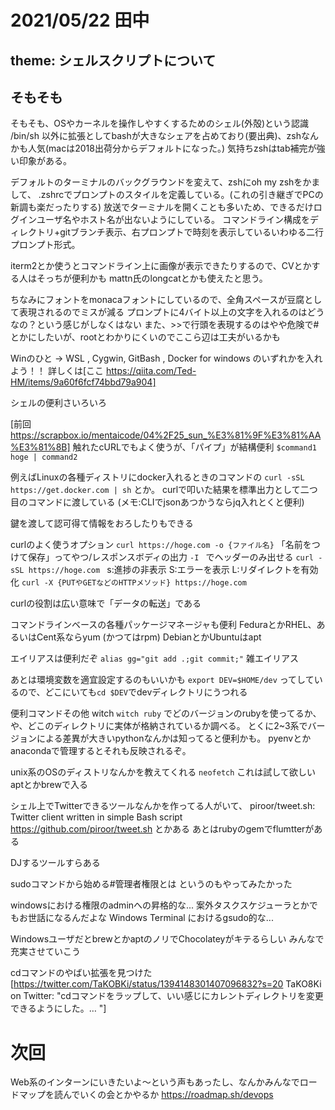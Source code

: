 # 2021/05/22 田中
##   theme: シェルスクリプトについて


## そもそも
そもそも、OSやカーネルを操作しやすくするためのシェル(外殻)という認識
/bin/sh 以外に拡張としてbashが大きなシェアを占めており(要出典)、zshなんかも人気(macは2018出荷分からデフォルトになった。)
気持ちzshはtab補完が強い印象がある。



デフォルトのターミナルのバックグラウンドを変えて、zshにoh my zshをかまして、
.zshrcでプロンプトのスタイルを定義している。(これの引き継ぎでPCの新調も楽だったりする)
放送でターミナルを開くことも多いため、できるだけログインユーザ名やホスト名が出ないようにしている。
コマンドライン構成をディレクトリ+gitブランチ表示、右プロンプトで時刻を表示しているいわゆる二行プロンプト形式。

iterm2とか使うとコマンドライン上に画像が表示できたりするので、CVとかする人はそっちが便利かも
mattn氏のlongcatとかも使えたと思う。

ちなみにフォントをmonacaフォントにしているので、全角スペースが豆腐として表現されるのでミスが減る
プロンプトに4バイト以上の文字を入れるのはどうなの？という感じがしなくはない
また、>>で行頭を表現するのはやや危険で#とかにしたいが、rootとわかりにくいのでここら辺は工夫がいるかも



Winのひと -> WSL , Cygwin, GitBash , Docker for windows のいずれかを入れよう！！ 
詳しくは[ここ https://qiita.com/Ted-HM/items/9a60f6fcf74bbd79a904]


シェルの便利さいろいろ


[前回 https://scrapbox.io/mentaicode/04%2F25_sun_%E3%81%9F%E3%81%AA%E3%81%8B] 触れたcURLでもよく使うが、「パイプ」が結構便利  `$command1 hoge | command2`

例えばLinuxの各種ディストリにdocker入れるときのコマンドの
`curl -sSL https://get.docker.com | sh`
とか。
curlで叩いた結果を標準出力として二つ目のコマンドに渡している
(メモ:CLIでjsonあつかうならjq入れとくと便利)

鍵を渡して認可得て情報をおろしたりもできる

curlのよく使うオプション
`curl https://hoge.com -o {ファイル名}` 「名前をつけて保存」ってやつ/レスポンスボディの出力 `-I ` でヘッダーのみ出せる
`curl -sSL https://hoge.com `  s:進捗の非表示 S:エラーを表示 L:リダイレクトを有効化
`curl -X {PUTやGETなどのHTTPメソッド} https://hoge.com` 

curlの役割は広い意味で「データの転送」である

コマンドラインベースの各種パッケージマネージャも便利
FeduraとかRHEL、あるいはCent系ならyum (かつてはrpm)
DebianとかUbuntuはapt



エイリアスは便利だぞ
`alias gg="git add .;git commit;"`
雑エイリアス

あとは環境変数を適宜設定するのもいいかも
`export DEV=$HOME/dev`
ってしているので、どこにいても`cd $DEV`でdevディレクトリにうつれる

便利コマンドその他
witch
`witch ruby` でどのバージョンのrubyを使ってるか、や、どこのディレクトリに実体が格納されているか調べる。
とくに2~3系でバージョンによる差異が大きいpythonなんかは知ってると便利かも。
pyenvとかanacondaで管理するとそれも反映されるぞ。

unix系のOSのディストリなんかを教えてくれる
`neofetch` これは試して欲しい aptとかbrewで入る



シェル上でTwitterできるツールなんかを作ってる人がいて、
piroor/tweet.sh: Twitter client written in simple Bash script https://github.com/piroor/tweet.sh
とかある
あとはrubyのgemでflumtterがある

DJするツールすらある



sudoコマンドから始める#管理者権限とは というのもやってみたかった

windowsにおける権限のadminへの昇格的な...
案外タスクスケジューラとかでもお世話になるんだよな
Windows Terminal におけるgsudo的な...


WindowsユーザだとbrewとかaptのノリでChocolateyがキテるらしい
みんなで充実させていこう


cdコマンドのやばい拡張を見つけた
[https://twitter.com/TaKOBKi/status/1394148301407096832?s=20 TaKO8Ki on Twitter: "cdコマンドをラップして、いい感じにカレントディレクトリを変更できるようにした。… "]



# 次回
Web系のインターンにいきたいよ〜という声もあったし、なんかみんなでロードマップを読んでいくの会とかやるか
https://roadmap.sh/devops
